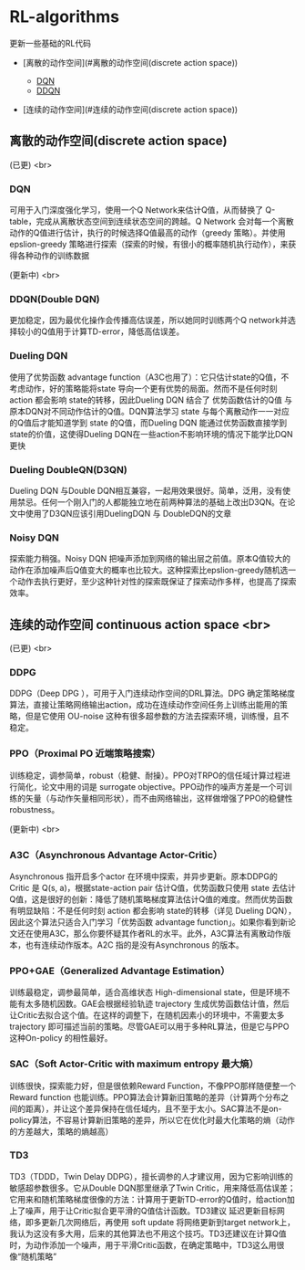 # RL-algorithms
更新一些基础的RL代码
- [离散的动作空间](#离散的动作空间(discrete action space))
  - [DQN](#DQN)
  - [DDQN](#DDQN)

- [连续的动作空间](#连续的动作空间(discrete action space))


## 离散的动作空间(discrete action space)
(已更) \<br>
### DQN
可用于入门深度强化学习，使用一个Q Network来估计Q值，从而替换了 Q-table，完成从离散状态空间到连续状态空间的跨越。Q Network 会对每一个离散动作的Q值进行估计，执行的时候选择Q值最高的动作（greedy 策略）。并使用 epslion-greedy 策略进行探索（探索的时候，有很小的概率随机执行动作），来获得各种动作的训练数据

(更新中) \<br>
### DDQN(Double DQN)
更加稳定，因为最优化操作会传播高估误差，所以她同时训练两个Q network并选择较小的Q值用于计算TD-error，降低高估误差。

### Dueling DQN
使用了优势函数 advantage function（A3C也用了）：它只估计state的Q值，不考虑动作，好的策略能将state 导向一个更有优势的局面。然而不是任何时刻 action 都会影响 state的转移，因此Dueling DQN 结合了 优势函数估计的Q值 与 原本DQN对不同动作估计的Q值。DQN算法学习 state 与每个离散动作一一对应的Q值后才能知道学到 state 的Q值，而Dueling DQN 能通过优势函数直接学到state的价值，这使得Dueling DQN在一些action不影响环境的情况下能学比DQN更快

### Dueling DoubleQN(D3QN)
Dueling DQN 与Double DQN相互兼容，一起用效果很好。简单，泛用，没有使用禁忌。任何一个刚入门的人都能独立地在前两种算法的基础上改出D3QN。在论文中使用了D3QN应该引用DuelingDQN 与 DoubleDQN的文章

### Noisy DQN
探索能力稍强。Noisy DQN 把噪声添加到网络的输出层之前值。原本Q值较大的动作在添加噪声后Q值变大的概率也比较大。这种探索比epslion-greedy随机选一个动作去执行更好，至少这种针对性的探索既保证了探索动作多样，也提高了探索效率。

## 连续的动作空间 continuous action space \<br>
(已更) \<br>
### DDPG
DDPG（Deep DPG ），可用于入门连续动作空间的DRL算法。DPG 确定策略梯度算法，直接让策略网络输出action，成功在连续动作空间任务上训练出能用的策略，但是它使用 OU-noise 这种有很多超参数的方法去探索环境，训练慢，且不稳定。

### PPO（Proximal PO 近端策略搜索）
训练稳定，调参简单，robust（稳健、耐操）。PPO对TRPO的信任域计算过程进行简化，论文中用的词是 surrogate objective。PPO动作的噪声方差是一个可训练的矢量（与动作矢量相同形状），而不由网络输出，这样做增强了PPO的稳健性 robustness。

(更新中) \<br>
### A3C（Asynchronous Advantage Actor-Critic）
Asynchronous 指开启多个actor 在环境中探索，并异步更新。原本DDPG的Critic 是 Q(s, a)，根据state-action pair 估计Q值，优势函数只使用 state 去估计Q值，这是很好的创新：降低了随机策略梯度算法估计Q值的难度。然而优势函数有明显缺陷：不是任何时刻 action 都会影响 state的转移（详见 Dueling DQN），因此这个算法只适合入门学习「优势函数 advantage function」。如果你看到新论文还在使用A3C，那么你要怀疑其作者RL的水平。此外，A3C算法有离散动作版本，也有连续动作版本。A2C 指的是没有Asynchronous 的版本。

### PPO+GAE（Generalized Advantage Estimation）
训练最稳定，调参最简单，适合高维状态 High-dimensional state，但是环境不能有太多随机因数。GAE会根据经验轨迹 trajectory 生成优势函数估计值，然后让Critic去拟合这个值。在这样的调整下，在随机因素小的环境中，不需要太多 trajectory 即可描述当前的策略。尽管GAE可以用于多种RL算法，但是它与PPO这种On-policy 的相性最好。

### SAC（Soft Actor-Critic with maximum entropy 最大熵）
训练很快，探索能力好，但是很依赖Reward Function，不像PPO那样随便整一个Reward function 也能训练。PPO算法会计算新旧策略的差异（计算两个分布之间的距离），并让这个差异保持在信任域内，且不至于太小。SAC算法不是on-policy算法，不容易计算新旧策略的差异，所以它在优化时最大化策略的熵（动作的方差越大，策略的熵越高）

### TD3
TD3（TDDD，Twin Delay DDPG），擅长调参的人才建议用，因为它影响训练的敏感超参数很多。它从Double DQN那里继承了Twin Critic，用来降低高估误差；它用来和随机策略梯度很像的方法：计算用于更新TD-error的Q值时，给action加上了噪声，用于让Critic拟合更平滑的Q值估计函数。TD3建议 延迟更新目标网络，即多更新几次网络后，再使用 soft update 将网络更新到target network上，我认为这没有多大用，后来的其他算法也不用这个技巧。TD3还建议在计算Q值时，为动作添加一个噪声，用于平滑Critic函数，在确定策略中，TD3这么用很像“随机策略”

